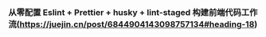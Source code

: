 ### 从零配置 Eslint + Prettier + husky + lint-staged 构建前端代码工作流(https://juejin.cn/post/6844904143098757134#heading-18)
